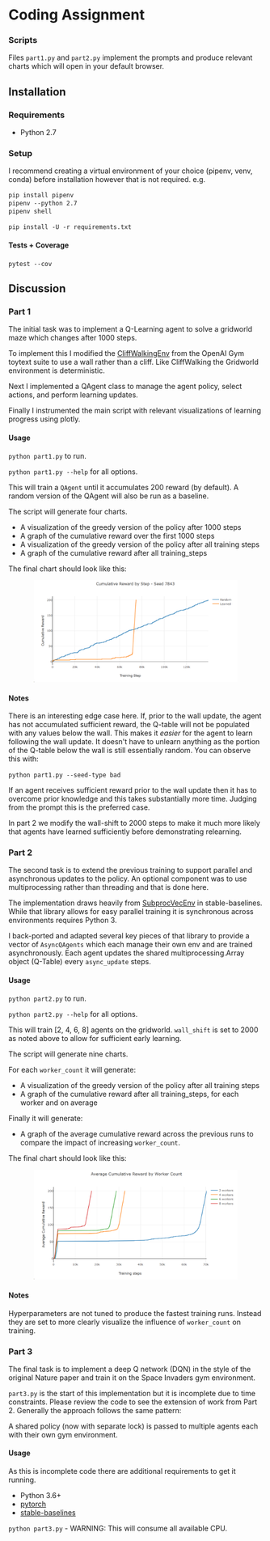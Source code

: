 # Coding Assignment

### Scripts

Files `part1.py` and `part2.py` implement the prompts and produce relevant charts 
which will open in your default browser.

## Installation

### Requirements

 - Python 2.7

### Setup

I recommend creating a virtual environment of your choice (pipenv, venv, conda) before installation
however that is not required. e.g.

```
pip install pipenv
pipenv --python 2.7
pipenv shell
```

`pip install -U -r requirements.txt`

#### Tests + Coverage

`pytest --cov`

## Discussion

### Part 1

The initial task was to implement a Q-Learning agent to solve a gridworld maze which changes after
1000 steps.

To implement this I modified the [CliffWalkingEnv](https://github.com/openai/gym/blob/master/gym/envs/toy_text/cliffwalking.py) 
from the OpenAI Gym toytext suite to use a
wall rather than a cliff. Like CliffWalking the Gridworld environment is deterministic.

Next I implemented a QAgent class to manage the agent policy, select actions, and perform learning
updates.

Finally I instrumented the main script with relevant visualizations of learning progress using
plotly.

#### Usage

`python part1.py` to run.

`python part1.py --help` for all options.

This will train a `QAgent` until it accumulates 200 reward (by default). A random version 
of the QAgent will also be run as a baseline.

The script will generate four charts.

 - A visualization of the greedy version of the policy after 1000 steps
 - A graph of the cumulative reward over the first 1000 steps
 - A visualization of the greedy version of the policy after all training steps
 - A graph of the cumulative reward after all training_steps

The final chart should look like this:
<p align="center"><img width="80%" src="images/baseline-training.png" /></p>

#### Notes

There is an interesting edge case here. If, prior to the wall update, the agent has not
accumulated sufficient reward, the Q-table will not be populated with any values
below the wall. This makes it *easier* for the agent to learn following the wall update. It
doesn't have to unlearn anything as the portion of the Q-table below the wall is still
essentially random. You can observe this with:

`python part1.py --seed-type bad`

If an agent receives sufficient reward prior to the wall update then it has to overcome prior
knowledge and this takes substantially more time. Judging from the prompt this is the
preferred case.

In part 2 we modify the wall-shift to 2000 steps to make it much more likely that agents 
have learned sufficiently before demonstrating relearning.

### Part 2

The second task is to extend the previous training to support parallel and asynchronous updates 
to the policy. An optional component was to use multiprocessing rather than threading and
that is done here.

The implementation draws heavily from [SubprocVecEnv](https://github.com/hill-a/stable-baselines/blob/master/stable_baselines/common/vec_env/subproc_vec_env.py) 
in stable-baselines. While that library 
allows for easy parallel training it is synchronous across environments requires Python 3.

I back-ported and adapted several key pieces of that library to provide a vector of
`AsyncQAgents` which each manage their own env and are trained asynchronously. Each agent updates
the shared multiprocessing.Array object (Q-Table) every `async_update` steps.

#### Usage

`python part2.py` to run.

`python part2.py --help` for all options.

This will train [2, 4, 6, 8] agents on the gridworld. `wall_shift` is set to 2000 as noted above
to allow for sufficient early learning.

The script will generate nine charts.

For each `worker_count` it will generate:

 - A visualization of the greedy version of the policy after all training steps
 - A graph of the cumulative reward after all training_steps, for each worker and on average

Finally it will generate:

 - A graph of the average cumulative reward across the previous runs to compare the impact
   of increasing `worker_count`.

The final chart should look like this:
<p align="center"><img width="80%" src="images/async-training.png" /></p>

#### Notes

Hyperparameters are not tuned to produce the fastest training runs. Instead they are set to
more clearly visualize the influence of `worker_count` on training.

### Part 3

The final task is to implement a deep Q network (DQN) in the style of the original Nature paper
and train it on the Space Invaders gym environment.

`part3.py` is the start of this implementation but it is incomplete due to time constraints.
Please review the code to see the extension of work from Part 2. Generally the approach 
follows the same pattern:

A shared policy (now with separate lock) is passed to multiple agents each with their own
gym environment.

#### Usage

As this is incomplete code there are additional requirements to get it running.

 - Python 3.6+
 - [pytorch](https://pytorch.org/get-started/locally/)
 - [stable-baselines](https://github.com/hill-a/stable-baselines)

`python part3.py` - WARNING: This will consume all available CPU.

